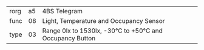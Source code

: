 
|    |   |   |
| -- | - | - |
| rorg | a5 | 4BS Telegram |
| func | 08 | Light, Temperature and Occupancy Sensor |
| type | 03 | Range 0lx to 1530lx, -30°C to +50°C and Occupancy Button |
